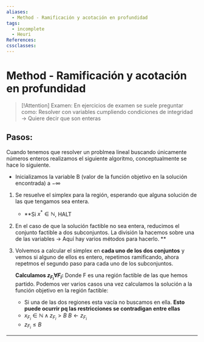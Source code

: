 ```yaml
---
aliases:
  - Method - Ramificación y acotación en profundidad
tags:
  - incomplete
  - Heuri
References: 
cssclasses:
---
```

# Method - Ramificación y acotación en profundidad

> [!Attention] Examen: 
> En ejercicios de examen se suele preguntar como: Resolver con variables cumpliendo condiciones de integridad → Quiere decir que son enteras 

## Pasos:

Cuando tenemos que resolver un problmea lineal buscando únicamente números enteros realizamos el siguiente algoritmo, conceptualmente se hace lo siguiente. 

+ Inicializamos la variable B (valor de la función objetivo en la solución encontrada) a $-\infty$

1. Se resuelve el simplex para la región, esperando que alguna solución de las que tengamos sea entera. 
   + **Si $x^* \in \mathbb{N}$, HALT
2. En el caso de que la solución factible no sea entera, reducimos el conjunto factible a dos subconjuntos. La división la hacemos sobre una de las variables → Aquí hay varios métodos para hacerlo. 
   **
3. Volvemos a calcular el simplex en **cada uno de los dos conjuntos** y vemos si alguno de ellos es entero, repetimos ramificando, ahora repetmos el segundo paso para cada uno de los subconjuntos.
   
   **Calculamos $z_{F_i} \forall F_i$:** Donde F es una región factible de las que hemos partido. 
   Podemos ver varios casos una vez calculamos la solución a la función objetivo en la región factible:
   
	+ Si una de las dos regiones esta vacía no buscamos en ella. **Esto puede ocurrir pq las restricciones se contradigan entre ellas**
   + $x_{F_i} \in \mathbb{N} \land z_{F_i} > B$ $B \leftarrow z_{F_i}$ 
   + $z_{F_i} \leq B$


***
